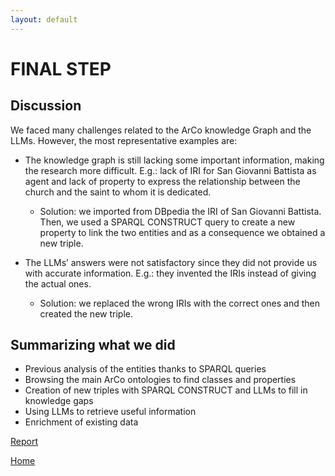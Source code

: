 ```yaml
---
layout: default
---
```


# FINAL STEP

## Discussion

We faced many challenges related to the ArCo knowledge Graph and the LLMs. However, the most representative examples are:
* The knowledge graph is still lacking some important information, making the research more difficult. E.g.: lack of IRI for San Giovanni Battista as agent and lack of property to express the relationship between the church and the saint to whom it is dedicated.
  * Solution: we imported from DBpedia the IRI of San Giovanni Battista. Then, we used a SPARQL CONSTRUCT query to create a new property to link the two entities and as a consequence we obtained a new triple.

* The LLMs’ answers were not satisfactory since they did not provide us with accurate information. E.g.: they invented the IRIs instead of giving the actual ones.
  * Solution: we replaced the wrong IRIs with the correct ones and then created the new triple.

## Summarizing what we did

* Previous analysis of the entities thanks to SPARQL queries
* Browsing the main ArCo ontologies to find classes and properties
* Creation of new triples with SPARQL CONSTRUCT and LLMs to fill in knowledge gaps
* Using LLMs to retrieve useful information
* Enrichment of existing data


[Report](./report.md)

[Home](./)
